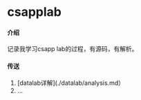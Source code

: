 # csapplab

#### 介绍
记录我学习csapp lab的过程，有源码，有解析。

#### 传送
1. [datalab详解](./datalab/analysis.md）
2. ...
